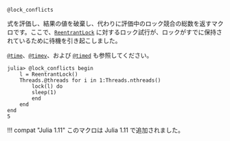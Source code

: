 ```
@lock_conflicts
```

式を評価し、結果の値を破棄し、代わりに評価中のロック競合の総数を返すマクロです。ここで、[`ReentrantLock`](@ref) に対するロック試行が、ロックがすでに保持されているために待機を引き起こしました。

[`@time`](@ref)、[`@timev`](@ref)、および [`@timed`](@ref) も参照してください。

```julia-repl
julia> @lock_conflicts begin
    l = ReentrantLock()
    Threads.@threads for i in 1:Threads.nthreads()
        lock(l) do
        sleep(1)
        end
    end
end
5
```

!!! compat "Julia 1.11"
    このマクロは Julia 1.11 で追加されました。


